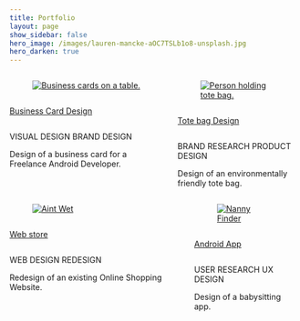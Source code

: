 ```yaml
---
title: Portfolio 
layout: page 
show_sidebar: false 
hero_image: /images/lauren-mancke-aOC7TSLb1o8-unsplash.jpg 
hero_darken: true
---
```


<html lang="en">
<head>
  <meta charset="utf-8">
  <meta name="viewport" content="width=device-width, initial-scale=1">
</head>

<div class="columns is-centered block">
   <div class="column">
    <div class="block">
        <a href="/business-cards/">
            <figure class="image">
                <img src="/images/business-card-feature-graphics.png" alt="Business cards on a table.">
            </figure>
        </a>
    </div>
    <div class="block">
        <div class="columns">
            <div class="column">
                <a href="/business-cards/">
                    <p class="block title is-4">Business Card Design</p>
                </a>
            </div>
        </div>
        <p class="block">
            <span class="tag is-link is-small is-grouped-right">VISUAL DESIGN</span>
            <span class="tag is-link is-small is-grouped-right">BRAND DESIGN</span>
        </p>
        <p class="subtitle is-5">Design of a business card for a Freelance Android Developer.</p>
    </div>
   </div>
   <div class="column">
    <div class="block">
      <a href="/eco-tote-bag/">
        <figure class="image">
          <img src="/images/tote-bag-feature-graphics.jpg" alt="Person holding tote bag.">
        </figure>
        </a>
    </div>
    <div class="block">
        <div class="columns">
            <div class="column">
                <a href="/eco-tote-bag/">
                <p class="block title is-4">Tote bag Design</p>
                </a>
            </div>
        </div>
        <p class="block">
            <span class="tag is-link is-small is-grouped-right">BRAND RESEARCH</span>
            <span class="tag is-link is-small is-grouped-right">PRODUCT DESIGN</span>
        </p>
        <p class="subtitle is-5">Design of an environmentally friendly tote bag.</p>
    </div>
  </div>
</div>
<div class="columns is-centered block">
  <div class="column">
    <div class="block">
      <a href="/aint-wet/">
        <figure class="image">
          <img src="/images/aint-wet-feature-graphics.png" alt="Aint Wet">
        </figure>
        </a>
    </div>
    <div class="block">
        <div class="columns">
            <div class="column">
                <a href="/aint-wet/">
                <p class="title is-4">Web store</p>
                </a>
            </div>
        </div>
        <p class="block">
            <span class="tag is-link is-small is-grouped-right">WEB DESIGN</span>
            <span class="tag is-link is-small is-grouped-right">REDESIGN</span>
        </p>        
        <p class="subtitle is-5">Redesign of an existing Online Shopping Website.</p>
    </div>
  </div>
  <div class="column">
    <div class="block">
      <a href="/nanny-finder/">
        <figure class="image">
          <img src="/images/nanny-finder-feature-graphics.png" alt="Nanny Finder">
        </figure>
        </a>
    </div>
    <div class="block">
        <div class="columns">
            <div class="column">
                <a href="/nanny-finder/">
                <p class="title is-4">Android App</p>
                </a>
            </div>
        </div>
        <p class="block">
            <span class="tag is-link is-small is-grouped-right">USER RESEARCH</span>
            <span class="tag is-link is-small is-grouped-right">UX DESIGN</span>
        </p>
        <p class="subtitle is-5">Design of a babysitting app.</p>
    </div>
  </div>
  </div>
</html>